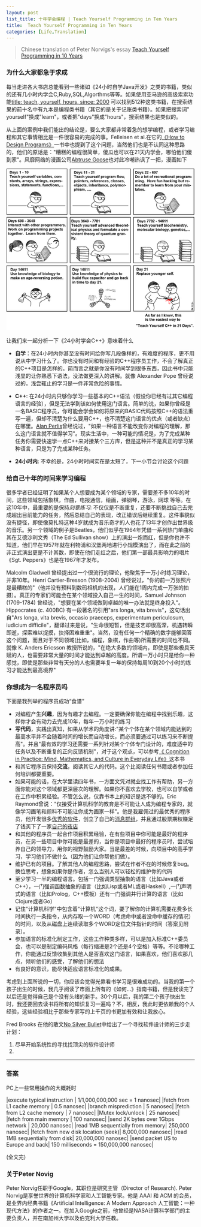 ```yaml
---
layout: post
list_title: 十年学会编程 | Teach Yourself Programming in Ten Years 
title:  Teach Yourself Programming in Ten Years
categories: [Life,Translation]
---
```


> Chinese translation of Peter Norvigs's essay [Teach Yourself Programming in 10 Years](http://norvig.com/21-days.html)

### 为什么大家都急于求成

每当走进各大书店总能看到一些诸如《24小时自学Java开发》之类的书籍，类似的还有几小时内学会C,Ruby,SQL,Algorthms等等。如果使用亚马逊的高级索索功能[title: teach, yourself, hours, since: 2000](http://www.amazon.com/gp/search/ref=sr_adv_b/?search-alias=stripbooks&unfiltered=1&field-keywords=&field-author=&field-title=teach+yourself+hours&field-isbn=&field-publisher=&node=&field-p_n_condition-type=&field-feature_browse-bin=&field-subject=&field-language=&field-dateop=After&field-datemod=&field-dateyear=2000&sort=relevanceexprank&Adv-Srch-Books-Submit.x=16&Adv-Srch-Books-Submit.y=5) 可以找到512种这类书籍，在搜索结果的前十名中有九本是编程类书籍（其它的是关于记账类书籍）。如果把搜索词" yourself"换成"learn"，或者把"days"换成"hours"，搜索结果也是类似的。

从上面的案例中我们能出的结论是，要么大家都非常着急的想学编程，或者学习编程和其它事情相比是一件很容易的完成的事。Felleisen et al.在它的[《How to Design Programs》](http://felleisen.org/matthias/)一书中也提到了这个问题，当然他们也是不认同这种思路的，他们的原话是："糟糕的编程很简单，傻瓜也可以在21天内学会，哪怕他们傻到家"。风靡网络的漫画公司[Abtruse Goose](https://abstrusegoose.com/249)也对此冷嘲热讽了一把，漫画如下

<img class="md-img-center" src="/assets/images/2018/03/ars_longa_vita_brevis.png">

让我们来一起分析一下《24小时学会C++》意味着什么

- **自学**：在24小时内你甚至没有时间给你写几段像样的，有难度的程序，更不用说从中学习什么了。你也没有时间和有经验的C++程序员工作，不会了解真正的C++项目是怎样的。简而言之就是你没有时间学到很多东西，因此书中只能浅显的让你熟悉下语法，没法做更深入的讲解。就像 Alexander Pope 曾经说过的，浅尝辄止的学习是一件非常危险的事情。

- **C++**: 在24小时内只够你学习一些基本的C++语法（假设你已经有过其它编程语言的经验），但是无法学到该如何使用这门语言。简单的说，如果你曾经是一名BASIC程序员，你可能会学会如何将原来的BASIC代码按照C++的语法重写一遍，但却不清楚为什么要用C++，也不清楚这门语言的优点（或者缺点）在哪里。[Alan Perlis](http://pu.inf.uni-tuebingen.de/users/klaeren/epigrams.html)曾经说过，"如果一种语言不能改变你对编程的理解，那么这门语言就不值得学习"。现实生活中，一种可能的情况是，为了完成某种任务你需要快速学一点C++来对接某个三方库，但是这种并不是真正的学习某种语言，只是为了完成某种任务。

- **24小时内**: 不幸的是，24小时时间实在是太短了，下一小节会讨论这个问题

### 给自己十年的时间来学习编程

很多学者已经证明了如果某个人想要成为某个领域的专家，需要差不多10年的时间，这些领域包括象棋，作曲，电报通信，绘画，弹钢琴，游泳，网球 等等。在这10年中，最重要的是保持<em>刻意练习</em>: 不仅仅是不断重复，还要不断挑战自己去完成超出目前能力的任务，然后总结自己的表现，改正错误后继续重复。这件事貌似没有捷径，即使像莫扎特这种4岁就成为音乐奇才的人也花了13年才创作出世界级的音乐。另一个领域的例子是Beatles，他们似乎在1964年凭借一系列热门单曲和其在艾德沙利文秀（The Ed Sullivan show）上的演出一炮而红，但是你也许不知道，他们早在1957年就在利物浦和汉堡两地进行小规模演出了，而在此之前的非正式演出更是不计其数，即使在他们走红之后，他们第一部最具影响力的唱片《Sgt. Peppers》也是在1967年才发布。

Malcolm Gladwell 曾经提出过一个很流行的理论，他聚焦于一万小时练习理论，并非10年。Henri Cartier-Bresson (1908-2004) 曾经说过，"你的前一万张照片是最糟糕的"（他并没有预料到数码相机的出现，人们能在1周内完成一万张的拍摄）。真正的专家们可能会在某个领域投入自己一生的时间，Samuel Johnson (1709-1784) 曾经说，"想要在某个领域做到卓越的唯一办法就是终身投入"。Hippocrates (c. 400BC) 有一段著名的引用"ars longa, vita brevis"，这句话出自"Ars longa, vita brevis, occasio praeceps, experimentum periculosum, iudicium difficile"，翻译过来是说，"生命很短暂，但是技艺却很高深，机遇转瞬即逝，探索难以捉摸，抉择困难重重"。当然，没有任何一个精确的数字能够回答这个问题，而且对于不同领域(比如，编程，象棋，作曲等)所需要的时间也不同。就像 K. Anders Ericsson 教授所说的，"在绝大多数的领域内，即使是那些极具天赋的人，也需要非常大量的时间才能达到卓越的高度。所谓一万小时只是给你一种感觉，即使是那些非常有天分的人也需要年复一年的保持每周10到20个小时的练习才能达到最高境界"

### 你想成为一名程序员吗

下面是我列举的程序员成功“食谱”

- 对编程产生**兴趣**，因为有趣才去编程。一定要确保你能在编程中找到乐趣，这样你才会有动力去完成10年，每年一万小时的练习
- **写代码**，实践出真知，如果从学术的角度讲:"某个个体在某个领域内能达到的最高水平并不会随着时间的增长而自动增长，而必须要通过可以练习来不断提高"。并且"最有效的学习还需要一系列针对某个个体专门设计的，难度适中的任务以及不断重复的正向反馈机制"，对于这个观点，可以参考[《 Cognition in Practice: Mind, Mathematics, and Culture in Everyday Life》](https://www.amazon.com/exec/obidos/ASIN/0521357349)这本书
- 和其它程序员保持**交流**，阅读其它人的代码。这个比阅读任何书籍或者参加任何培训都要重要。
- 如果可能的话，在大学里读四年书，一方面文凭对就业找工作有帮助，另一方面你能对这个领域都更深层次的理解。如果你不喜欢去学校，也可以自学或者在工作中积累经验。不管怎么说，仅靠书本上的知识是远不够的。Eric Raymond曾说："仅接受计算机科学的教育是不可能让人成为编程专家的，就像学习画笔和颜料不可能让你成为画家一样"。他是我雇佣过的最优秀的程序员，他开发很多[优秀的软件](http://www.xemacs.org/)，创立了自己的[消息群组]()，并且通过股票期权赚足了钱买下了一家[自己的夜店](https://en.wikipedia.org/wiki/DNA_Lounge)
- 和其他的程序员一起合作项目积累经验，在有些项目中你可能是最好的程序员，在另一些项目中你可能是最差的，当你是项目中最好的程序员时，尝试培养自己的领导力，用你的视野鼓励大家。当是最差的时候，向项目中的高手学习，学习他们不做什么（因为他们让你帮他们做）。
- 维护已有的项目。了解其他人的编程思路，尝试在作者不在的时候修复bug。换位思考，想象如果你是作者，怎么当别人可以轻松的维护你的代码
- 至少学习一半的编程语言。包括一门强调类型抽象的语言（比如Java或者C++），一门强调函数抽象的语言（比如Lisp或者ML或者Haskell）,一门声明式的语言（比如Prolog，C++模板）还有一门强调并行计算的语言（比如Clojure或者Go）
- 记住"计算机科学"中包含着"计算机"这个词，要了解你的计算机需要花费多长时间执行一条指令，从内存取一个WORD（考虑命中或者没命中缓存的情况）的时间，以及从磁盘上连续读取多个WORD定位文件指针的时间（答案见附录）。
- 参加语言的标准化制定工作，这些工作种类多样，可以是加入标准C++委员会，也可以是制定编码风格（每行缩进是2个还是4个空格）等等。不论哪种工作，你能通过反馈收集到其他人是否喜欢这门语言，如果喜欢，他们喜欢那几点，倾听他们的感受，了解他们的想法
- 有良好的意识，能尽快适应语言标准化的成果。

考虑到上面所说的一切，你应该会觉得光靠看书学习是很难成功的。当我的第一个孩子出生的时候，我几乎阅读了市面上所有的《如何…》指南书籍，但是我读完了以后还是觉得自己是个没有头绪的新手。30个月以后，我的第二个孩子快出生时，我还要回去读书将所有的知识复习一遍吗？不，相反，我此时更依赖我的个人经验，这些经验相比于那些专家写的上千页的书更加有效和让我放心。

Fred Brooks 在他的散文[No Silver Bullet](https://en.wikipedia.org/wiki/No_Silver_Bullet)中给出了一个寻找软件设计师的三步走计划：

1. 尽早开始系统性的寻找找顶尖的软件设计师
2. 

<hr>

### 答案

PC上一些常用操作的大概耗时

|execute typical instruction |	1/1,000,000,000 sec = 1 nanosec|
|fetch from L1 cache memory	| 0.5 nanosec|
|branch misprediction |	5 nanosec|
|fetch from L2 cache memory	 | 7 nanosec|
|Mutex lock/unlock | 25 nanosec|
|fetch from main memory | 100 nanosec|
|send 2K bytes over 1Gbps network |	20,000 nanosec|
|read 1MB sequentially from memory|	250,000 nanosec|
|fetch from new disk location (seek)|	8,000,000 nanosec|
|read 1MB sequentially from disk|	20,000,000 nanosec|
|send packet US to Europe and back|	150 milliseconds = 150,000,000 nanosec|



<p class="md-h-center">(全文完)</p>

### 关于Peter Novig

Peter Norvig任职于Google，其职位是研究主管（Director of  Research). Peter Norvig是享誉世界的计算机科学家和人工智能专家。他是 AAAI 和 ACM 的会员，是业界内经典书籍《Artificial Intelligence: A Modern Approach 人工智能：一种现代方法》的作者之一。在加入Google之前，他曾经是NASA计算科学部门的主要负责人，并在南加州大学以及伯克利大学任教。